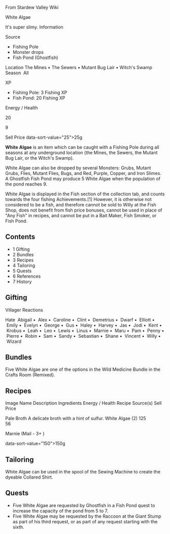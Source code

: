 From Stardew Valley Wiki

White Algae

It's super slimy. Information

Source

- Fishing Pole
- Monster drops
- Fish Pond (Ghostfish)

Location The Mines • The Sewers • Mutant Bug Lair • Witch's Swamp Season  All

XP

- Fishing Pole: 3 Fishing XP
- Fish Pond: 20 Fishing XP

Energy / Health

20

9

Sell Price data-sort-value="25"&gt;25g

**White Algae** is an item which can be caught with a Fishing Pole during all seasons at any underground location (the Mines, the Sewers, the Mutant Bug Lair, or the Witch's Swamp).

White Algae can also be dropped by several Monsters: Grubs, Mutant Grubs, Flies, Mutant Flies, Bugs, and Red, Purple, Copper, and Iron Slimes. A Ghostfish Fish Pond may produce 5 White Algae when the population of the pond reaches 9.

White Algae is displayed in the Fish section of the collection tab, and counts towards the four fishing Achievements.\[1] However, it is otherwise not considered to be a fish, and therefore cannot be sold to Willy at the Fish Shop, does not benefit from fish price bonuses, cannot be used in place of "Any Fish" in recipes, and cannot be put in a Bait Maker, Fish Smoker, or Fish Pond.

## Contents

- 1 Gifting
- 2 Bundles
- 3 Recipes
- 4 Tailoring
- 5 Quests
- 6 References
- 7 History

## Gifting

Villager Reactions

Hate  Abigail •  Alex •  Caroline •  Clint •  Demetrius •  Dwarf •  Elliott •  Emily •  Evelyn •  George •  Gus •  Haley •  Harvey •  Jas •  Jodi •  Kent •  Krobus •  Leah •  Leo •  Lewis •  Linus •  Marnie •  Maru •  Pam •  Penny •  Pierre •  Robin •  Sam •  Sandy •  Sebastian •  Shane •  Vincent •  Willy •  Wizard

## Bundles

Five White Algae are one of the options in the Wild Medicine Bundle in the Crafts Room (Remixed).

## Recipes

Image Name Description Ingredients Energy / Health Recipe Source(s) Sell Price

Pale Broth A delicate broth with a hint of sulfur. White Algae (2) 125  
56

Marnie (Mail - 3+ )

data-sort-value="150"&gt;150g

## Tailoring

White Algae can be used in the spool of the Sewing Machine to create the dyeable Collared Shirt.

## Quests

- Five White Algae are requested by Ghostfish in a Fish Pond quest to increase the capacity of the pond from 5 to 7.
- Five White Algae may be requested by the Raccoon at the Giant Stump as part of his third request, or as part of any request starting with the sixth.